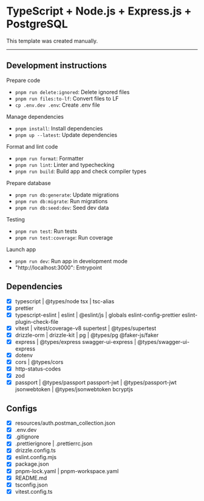 # TypeScript + Node.js + Express.js + PostgreSQL

This template was created manually.

---

## Development instructions

Prepare code

- `pnpm run delete:ignored`: Delete ignored files
- `pnpm run files:to-lf`: Convert files to LF
- `cp .env.dev .env`: Create .env file

Manage dependencies

- `pnpm install`: Install dependencies
- `pnpm up --latest`: Update dependencies

Format and lint code

- `pnpm run format`: Formatter
- `pnpm run lint`: Linter and typechecking
- `pnpm run build`: Build app and check compiler types

Prepare database

- `pnpm run db:generate`: Update migrations
- `pnpm run db:migrate`: Run migrations
- `pnpm run db:seed:dev`: Seed dev data

Testing

- `pnpm run test`: Run tests
- `pnpm run test:coverage`: Run coverage

Launch app

- `pnpm run dev`: Run app in development mode
- "http://localhost:3000": Entrypoint

## Dependencies

- [x] typescript | @types/node
      tsx | tsc-alias
- [x] prettier
- [x] typescript-eslint | eslint | @eslint/js | globals
      eslint-config-prettier
      eslint-plugin-check-file
- [x] vitest | vitest/coverage-v8
      supertest | @types/supertest
- [x] drizzle-orm | drizzle-kit | pg | @types/pg
      @faker-js/faker
- [x] express | @types/express
      swagger-ui-express | @types/swagger-ui-express
- [x] dotenv
- [x] cors | @types/cors
- [x] http-status-codes
- [x] zod
- [x] passport | @types/passport
      passport-jwt | @types/passport-jwt
      jsonwebtoken | @types/jsonwebtoken
      bcryptjs

## Configs

- [x] resources/auth.postman_collection.json
- [x] .env.dev
- [x] .gitignore
- [x] .prettierignore | .prettierrc.json
- [x] drizzle.config.ts
- [x] eslint.config.mjs
- [x] package.json
- [x] pnpm-lock.yaml | pnpm-workspace.yaml
- [x] README.md
- [x] tsconfig.json
- [x] vitest.config.ts
